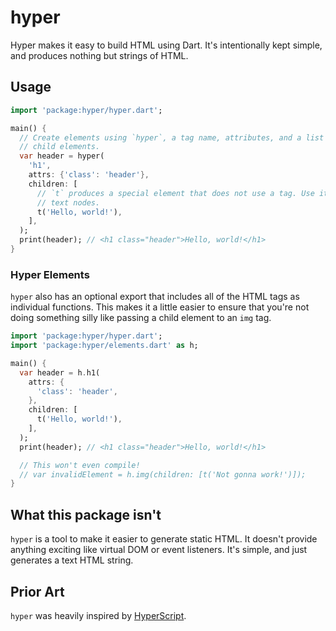 # hyper

Hyper makes it easy to build HTML using Dart. It's intentionally kept simple, and produces nothing but strings of HTML.

## Usage

```dart
import 'package:hyper/hyper.dart';

main() {
  // Create elements using `hyper`, a tag name, attributes, and a list of
  // child elements.
  var header = hyper(
    'h1',
    attrs: {'class': 'header'},
    children: [
      // `t` produces a special element that does not use a tag. Use it for
      // text nodes.
      t('Hello, world!'),
    ],
  );
  print(header); // <h1 class="header">Hello, world!</h1>
}
```

### Hyper Elements

`hyper` also has an optional export that includes all of the HTML tags as individual functions. This makes it a little easier to ensure that you're not doing something silly like passing a child element to an `img` tag.

```dart
import 'package:hyper/hyper.dart';
import 'package:hyper/elements.dart' as h;

main() {
  var header = h.h1(
    attrs: {
      'class': 'header',
    },
    children: [
      t('Hello, world!'),
    ],
  );
  print(header); // <h1 class="header">Hello, world!</h1>

  // This won't even compile!
  // var invalidElement = h.img(children: [t('Not gonna work!')]);
}
```

## What this package isn't

`hyper` is a tool to make it easier to generate static HTML. It doesn't provide anything exciting like virtual DOM or event listeners. It's simple, and just generates a text HTML string.

## Prior Art

`hyper` was heavily inspired by [HyperScript](https://github.com/hyperhype/hyperscript).